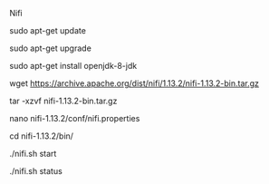 Nifi

sudo apt-get update

sudo apt-get upgrade

sudo apt-get install openjdk-8-jdk


wget https://archive.apache.org/dist/nifi/1.13.2/nifi-1.13.2-bin.tar.gz

tar -xzvf nifi-1.13.2-bin.tar.gz

nano nifi-1.13.2/conf/nifi.properties


cd nifi-1.13.2/bin/


./nifi.sh start


./nifi.sh status
